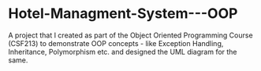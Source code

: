 # Hotel-Managment-System---OOP
A project that I created as part of the Object Oriented Programming Course (CSF213) to demonstrate OOP concepts - like Exception Handling, Inheritance, Polymorphism etc. and designed the UML diagram for the same.
